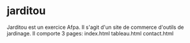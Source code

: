 # jarditou
Jarditou est un exercice Afpa. Il s'agit d'un site de commerce d'outils de jardinage. Il comporte 3 pages:
index.html
tableau.html
contact.html
